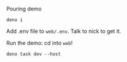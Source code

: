 Pouring demo

```
deno i
```

Add .env file to `web/.env`. Talk to nick to get it.

Run the demo:
cd into `web`!

```
deno task dev --host
```
